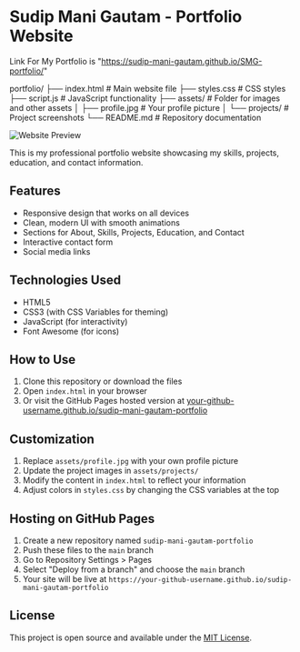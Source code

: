 # Sudip Mani Gautam - Portfolio Website

Link For My Portfolio is "https://sudip-mani-gautam.github.io/SMG-portfolio/"


portfolio/
├── index.html          # Main website file
├── styles.css          # CSS styles
├── script.js           # JavaScript functionality
├── assets/             # Folder for images and other assets
│   ├── profile.jpg     # Your profile picture
│   └── projects/       # Project screenshots
└── README.md           # Repository documentation

![Website Preview](assets/preview.jpg)

This is my professional portfolio website showcasing my skills, projects, education, and contact information.

## Features

- Responsive design that works on all devices
- Clean, modern UI with smooth animations
- Sections for About, Skills, Projects, Education, and Contact
- Interactive contact form
- Social media links

## Technologies Used

- HTML5
- CSS3 (with CSS Variables for theming)
- JavaScript (for interactivity)
- Font Awesome (for icons)

## How to Use

1. Clone this repository or download the files
2. Open `index.html` in your browser
3. Or visit the GitHub Pages hosted version at [your-github-username.github.io/sudip-mani-gautam-portfolio](https://your-github-username.github.io/sudip-mani-gautam-portfolio)

## Customization

1. Replace `assets/profile.jpg` with your own profile picture
2. Update the project images in `assets/projects/`
3. Modify the content in `index.html` to reflect your information
4. Adjust colors in `styles.css` by changing the CSS variables at the top

## Hosting on GitHub Pages

1. Create a new repository named `sudip-mani-gautam-portfolio`
2. Push these files to the `main` branch
3. Go to Repository Settings > Pages
4. Select "Deploy from a branch" and choose the `main` branch
5. Your site will be live at `https://your-github-username.github.io/sudip-mani-gautam-portfolio`

## License

This project is open source and available under the [MIT License](LICENSE).
